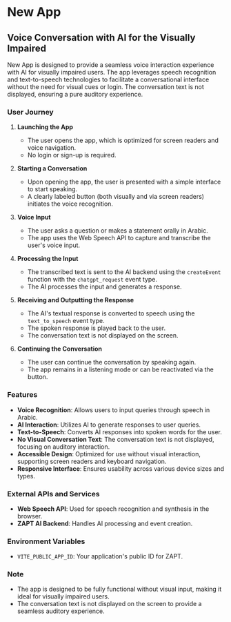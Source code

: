 # New App

## Voice Conversation with AI for the Visually Impaired

New App is designed to provide a seamless voice interaction experience with AI for visually impaired users. The app leverages speech recognition and text-to-speech technologies to facilitate a conversational interface without the need for visual cues or login. The conversation text is not displayed, ensuring a pure auditory experience.

### User Journey

1. **Launching the App**
   - The user opens the app, which is optimized for screen readers and voice navigation.
   - No login or sign-up is required.

2. **Starting a Conversation**
   - Upon opening the app, the user is presented with a simple interface to start speaking.
   - A clearly labeled button (both visually and via screen readers) initiates the voice recognition.

3. **Voice Input**
   - The user asks a question or makes a statement orally in Arabic.
   - The app uses the Web Speech API to capture and transcribe the user's voice input.

4. **Processing the Input**
   - The transcribed text is sent to the AI backend using the `createEvent` function with the `chatgpt_request` event type.
   - The AI processes the input and generates a response.

5. **Receiving and Outputting the Response**
   - The AI's textual response is converted to speech using the `text_to_speech` event type.
   - The spoken response is played back to the user.
   - The conversation text is not displayed on the screen.

6. **Continuing the Conversation**
   - The user can continue the conversation by speaking again.
   - The app remains in a listening mode or can be reactivated via the button.

### Features

- **Voice Recognition**: Allows users to input queries through speech in Arabic.
- **AI Interaction**: Utilizes AI to generate responses to user queries.
- **Text-to-Speech**: Converts AI responses into spoken words for the user.
- **No Visual Conversation Text**: The conversation text is not displayed, focusing on auditory interaction.
- **Accessible Design**: Optimized for use without visual interaction, supporting screen readers and keyboard navigation.
- **Responsive Interface**: Ensures usability across various device sizes and types.

### External APIs and Services

- **Web Speech API**: Used for speech recognition and synthesis in the browser.
- **ZAPT AI Backend**: Handles AI processing and event creation.

### Environment Variables

- `VITE_PUBLIC_APP_ID`: Your application's public ID for ZAPT.

### Note

- The app is designed to be fully functional without visual input, making it ideal for visually impaired users.
- The conversation text is not displayed on the screen to provide a seamless auditory experience.